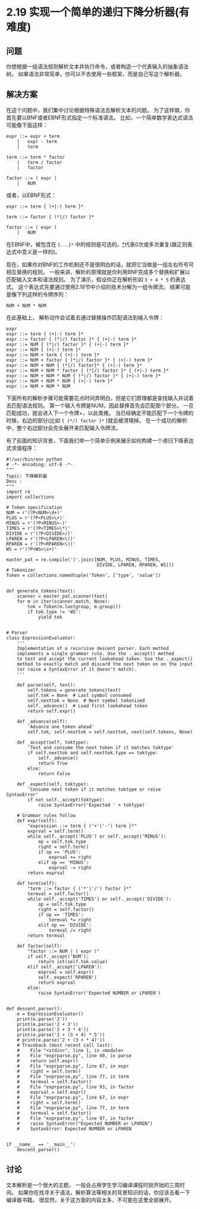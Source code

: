 # 2.19 实现一个简单的递归下降分析器(有难度)

## 问题

你想根据一组语法规则解析文本并执行命令，或者构造一个代表输入的抽象语法树。 如果语法非常简单，你可以不去使用一些框架，而是自己写这个解析器。

## 解决方案

在这个问题中，我们集中讨论根据特殊语法去解析文本的问题。 为了这样做，你首先要以BNF或者EBNF形式指定一个标准语法。 比如，一个简单数学表达式语法可能像下面这样：

```
expr ::= expr + term
    |   expr - term
    |   term

term ::= term * factor
    |   term / factor
    |   factor

factor ::= ( expr )
    |   NUM
```

或者，以EBNF形式：

```
expr ::= term { (+|-) term }*

term ::= factor { (*|/) factor }*

factor ::= ( expr )
    |   NUM
```

在EBNF中，被包含在 `{...}*` 中的规则是可选的。[*](https://python3-cookbook.readthedocs.io/zh_CN/latest/c02/p19_writing_recursive_descent_parser.html#id4)代表0次或多次重复(跟正则表达式中意义是一样的)。

现在，如果你对BNF的工作机制还不是很明白的话，就把它当做是一组左右符号可相互替换的规则。 一般来讲，解析的原理就是你利用BNF完成多个替换和扩展以匹配输入文本和语法规则。 为了演示，假设你正在解析形如 `3 + 4 * 5` 的表达式。 这个表达式先要通过使用2.18节中介绍的技术分解为一组令牌流。 结果可能是像下列这样的令牌序列：

```
NUM + NUM * NUM
```

在此基础上， 解析动作会试着去通过替换操作匹配语法到输入令牌：

```
expr
expr ::= term { (+|-) term }*
expr ::= factor { (*|/) factor }* { (+|-) term }*
expr ::= NUM { (*|/) factor }* { (+|-) term }*
expr ::= NUM { (+|-) term }*
expr ::= NUM + term { (+|-) term }*
expr ::= NUM + factor { (*|/) factor }* { (+|-) term }*
expr ::= NUM + NUM { (*|/) factor}* { (+|-) term }*
expr ::= NUM + NUM * factor { (*|/) factor }* { (+|-) term }*
expr ::= NUM + NUM * NUM { (*|/) factor }* { (+|-) term }*
expr ::= NUM + NUM * NUM { (+|-) term }*
expr ::= NUM + NUM * NUM
```

下面所有的解析步骤可能需要花点时间弄明白，但是它们原理都是查找输入并试着去匹配语法规则。 第一个输入令牌是NUM，因此替换首先会匹配那个部分。 一旦匹配成功，就会进入下一个令牌+，以此类推。 当已经确定不能匹配下一个令牌的时候，右边的部分(比如 `{ (*/) factor }*` )就会被清理掉。 在一个成功的解析中，整个右边部分会完全展开来匹配输入令牌流。

有了前面的知识背景，下面我们举一个简单示例来展示如何构建一个递归下降表达式求值程序：

```
#!/usr/bin/env python
# -*- encoding: utf-8 -*-
"""
Topic: 下降解析器
Desc :
"""
import re
import collections

# Token specification
NUM = r'(?P<NUM>\d+)'
PLUS = r'(?P<PLUS>\+)'
MINUS = r'(?P<MINUS>-)'
TIMES = r'(?P<TIMES>\*)'
DIVIDE = r'(?P<DIVIDE>/)'
LPAREN = r'(?P<LPAREN>\()'
RPAREN = r'(?P<RPAREN>\))'
WS = r'(?P<WS>\s+)'

master_pat = re.compile('|'.join([NUM, PLUS, MINUS, TIMES,
                                  DIVIDE, LPAREN, RPAREN, WS]))
# Tokenizer
Token = collections.namedtuple('Token', ['type', 'value'])


def generate_tokens(text):
    scanner = master_pat.scanner(text)
    for m in iter(scanner.match, None):
        tok = Token(m.lastgroup, m.group())
        if tok.type != 'WS':
            yield tok


# Parser
class ExpressionEvaluator:
    '''
    Implementation of a recursive descent parser. Each method
    implements a single grammar rule. Use the ._accept() method
    to test and accept the current lookahead token. Use the ._expect()
    method to exactly match and discard the next token on on the input
    (or raise a SyntaxError if it doesn't match).
    '''

    def parse(self, text):
        self.tokens = generate_tokens(text)
        self.tok = None  # Last symbol consumed
        self.nexttok = None  # Next symbol tokenized
        self._advance()  # Load first lookahead token
        return self.expr()

    def _advance(self):
        'Advance one token ahead'
        self.tok, self.nexttok = self.nexttok, next(self.tokens, None)

    def _accept(self, toktype):
        'Test and consume the next token if it matches toktype'
        if self.nexttok and self.nexttok.type == toktype:
            self._advance()
            return True
        else:
            return False

    def _expect(self, toktype):
        'Consume next token if it matches toktype or raise SyntaxError'
        if not self._accept(toktype):
            raise SyntaxError('Expected ' + toktype)

    # Grammar rules follow
    def expr(self):
        "expression ::= term { ('+'|'-') term }*"
        exprval = self.term()
        while self._accept('PLUS') or self._accept('MINUS'):
            op = self.tok.type
            right = self.term()
            if op == 'PLUS':
                exprval += right
            elif op == 'MINUS':
                exprval -= right
        return exprval

    def term(self):
        "term ::= factor { ('*'|'/') factor }*"
        termval = self.factor()
        while self._accept('TIMES') or self._accept('DIVIDE'):
            op = self.tok.type
            right = self.factor()
            if op == 'TIMES':
                termval *= right
            elif op == 'DIVIDE':
                termval /= right
        return termval

    def factor(self):
        "factor ::= NUM | ( expr )"
        if self._accept('NUM'):
            return int(self.tok.value)
        elif self._accept('LPAREN'):
            exprval = self.expr()
            self._expect('RPAREN')
            return exprval
        else:
            raise SyntaxError('Expected NUMBER or LPAREN')


def descent_parser():
    e = ExpressionEvaluator()
    print(e.parse('2'))
    print(e.parse('2 + 3'))
    print(e.parse('2 + 3 * 4'))
    print(e.parse('2 + (3 + 4) * 5'))
    # print(e.parse('2 + (3 + * 4)'))
    # Traceback (most recent call last):
    #    File "<stdin>", line 1, in <module>
    #    File "exprparse.py", line 40, in parse
    #    return self.expr()
    #    File "exprparse.py", line 67, in expr
    #    right = self.term()
    #    File "exprparse.py", line 77, in term
    #    termval = self.factor()
    #    File "exprparse.py", line 93, in factor
    #    exprval = self.expr()
    #    File "exprparse.py", line 67, in expr
    #    right = self.term()
    #    File "exprparse.py", line 77, in term
    #    termval = self.factor()
    #    File "exprparse.py", line 97, in factor
    #    raise SyntaxError("Expected NUMBER or LPAREN")
    #    SyntaxError: Expected NUMBER or LPAREN


if __name__ == '__main__':
    descent_parser()
```

## 讨论

文本解析是一个很大的主题， 一般会占用学生学习编译课程时刚开始的三周时间。 如果你在找寻关于语法，解析算法等相关的背景知识的话，你应该去看一下编译器书籍。 很显然，关于这方面的内容太多，不可能在这里全部展开。